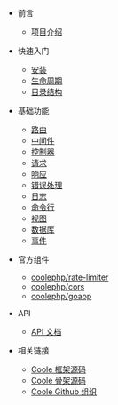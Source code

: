 * 前言
  * [项目介绍](前言/项目介绍.md)

* 快速入门
  * [安装](快速入门/安装.md)
  * [生命周期](快速入门/生命周期.md)
  * [目录结构](快速入门/目录结构.md)
    
* 基础功能
  * [路由](基础功能/路由.md)
  * [中间件](基础功能/中间件.md)
  * [控制器](基础功能/控制器.md)
  * [请求](基础功能/请求.md)
  * [响应](基础功能/响应.md)
  * [错误处理](基础功能/错误处理.md)
  * [日志](基础功能/日志.md)
  * [命令行](基础功能/命令行.md)
  * [视图](基础功能/视图.md)
  * [数据库](基础功能/数据库.md)
  * [事件](基础功能/事件.md)
    
* 官方组件
  * [coolephp/rate-limiter](官方组件/rate-limiter.md)
  * [coolephp/cors](官方组件/cors.md)
  * [coolephp/goaop](官方组件/aop.md)

* API
  * [API 文档](https://www.guanguans.cn/coole/api)

* 相关链接
  * [Coole 框架源码](https://github.com/guanguans/coole)
  * [Coole 骨架源码](https://github.com/coolephp/skeleton)
  * [Coole Github 组织](https://github.com/coolephp)

